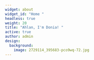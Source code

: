 ```yaml
---
widget: about
widget_id: "Home "
headless: true
weight: 20
title: "Ahlan, I'm Donia! "
active: true
author: admin
design:
  background:
    image: 2729114_395683-pco9wq-72.jpg
---
```

